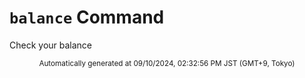# `balance` Command

Check your balance

<div align="center"><sub>Automatically generated at 09/10/2024, 02:32:56 PM JST (GMT+9, Tokyo)</sub></div>